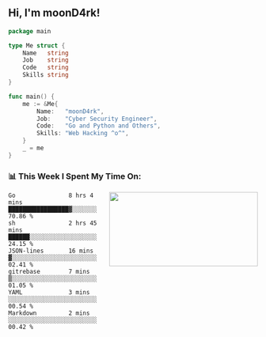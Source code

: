<h2> Hi, I'm moonD4rk!</h2>

```go
package main

type Me struct {
	Name   string
	Job    string
	Code   string
	Skills string
}

func main() {
	me := &Me{
		Name:   "moonD4rk",
		Job:    "Cyber Security Engineer",
		Code:   "Go and Python and Others",
		Skills: "Web Hacking ^o^",
	}
	_ = me
}
```

<h3>📊 This Week I Spent My Time On:</h3>
<img align='right' src="https://github-readme-stats.vercel.app/api?username=moond4rk&show_icons=true&theme=radical", width="300" height="150">

<!--START_SECTION:waka-->

```text
Go               8 hrs 4 mins    █████████████████▓░░░░░░░   70.86 %
sh               2 hrs 45 mins   ██████░░░░░░░░░░░░░░░░░░░   24.15 %
JSON-lines       16 mins         ▓░░░░░░░░░░░░░░░░░░░░░░░░   02.41 %
gitrebase        7 mins          ▒░░░░░░░░░░░░░░░░░░░░░░░░   01.05 %
YAML             3 mins          ░░░░░░░░░░░░░░░░░░░░░░░░░   00.54 %
Markdown         2 mins          ░░░░░░░░░░░░░░░░░░░░░░░░░   00.42 %
```

<!--END_SECTION:waka-->

